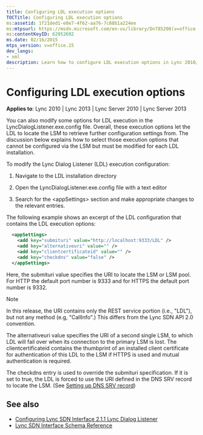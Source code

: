 ```yaml
---
title: Configuring LDL execution options
TOCTitle: Configuring LDL execution options
ms:assetid: 1f21ded1-e0e7-4f62-aa76-7c88b1a224ee
ms:mtpsurl: https://msdn.microsoft.com/en-us/library/Dn785208(v=office.15)
ms:contentKeyID: 62952692
ms.date: 02/16/2015
mtps_version: v=office.15
dev_langs:
- xml
description: Learn how to configure LDL execution options in Lync 2010/2013 and Lync Server 2010/2013. Step-by-step guide for modifying LDL installation settings.
---
```


# Configuring LDL execution options

**Applies to**: Lync 2010 | Lync 2013 | Lync Server 2010 | Lync Server 2013

You can also modify some options for LDL execution in the LyncDialogListener.exe.config file. Overall, these execution options let the LDL to locate the LSM to retrieve further configuration settings from. The discussion below explains how to select those execution options that cannot be configured via the LSM but must be modified for each LDL installation.

To modify the Lync Dialog Listener (LDL) execution configuration:

1.  Navigate to the LDL installation directory

2.  Open the LyncDialogListener.exe.config file with a text editor

3.  Search for the \<appSettings\> section and make appropriate changes to the relevant entries.

The following example shows an excerpt of the LDL configuration that contains the LDL execution options:

```xml
  <appSettings>
    <add key="submituri" value="http://localhost:9333/LDL" />
    <add key="alternativeuri" value="" />
    <add key="clientcertificateid" value="" />
    <add key="checkdns" value="false" />
  </appSettings>
```

Here, the submituri value specifies the URI to locate the LSM or LSM pool. For HTTP the default port number is 9333 and for HTTPS the default port number is 9332.

> [!NOTE]
> In this release, the URI contains only the REST service portion (i.e., "LDL"), but not any method (e.g, "CallInfo".) This differs from the Lync SDN API 2.0 convention.

The alternativeuri value specifies the URI of a second single LSM, to which LDL will fail over when its connection to the primary LSM is lost. The clientcertificateid contains the thumbprint of an installed client certificate for authentication of this LDL to the LSM if HTTPS is used and mutual authentication is required. 

The checkdns entry is used to override the submituri specification. If it is set to true, the LDL is forced to use the URI defined in the DNS SRV record to locate the LSM. (See [Setting up DNS SRV record](setting-up-dns-srv-record.md))

## See also

- [Configuring Lync SDN Interface 2.1.1 Lync Dialog Listener](configuring-lync-sdn-interface-2-1-1-lync-dialog-listener.md)
- [Lync SDN Interface Schema Reference](lync-sdn-interface-schema-reference.md)


